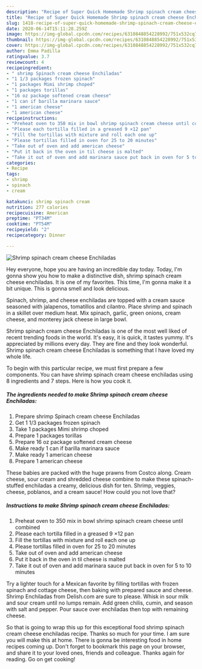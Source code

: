 ```yaml
---
description: "Recipe of Super Quick Homemade Shrimp spinach cream cheese Enchiladas"
title: "Recipe of Super Quick Homemade Shrimp spinach cream cheese Enchiladas"
slug: 1418-recipe-of-super-quick-homemade-shrimp-spinach-cream-cheese-enchiladas
date: 2020-06-14T15:11:28.259Z
image: https://img-global.cpcdn.com/recipes/6310848854228992/751x532cq70/shrimp-spinach-cream-cheese-enchiladas-recipe-main-photo.jpg
thumbnail: https://img-global.cpcdn.com/recipes/6310848854228992/751x532cq70/shrimp-spinach-cream-cheese-enchiladas-recipe-main-photo.jpg
cover: https://img-global.cpcdn.com/recipes/6310848854228992/751x532cq70/shrimp-spinach-cream-cheese-enchiladas-recipe-main-photo.jpg
author: Emma Padilla
ratingvalue: 3.7
reviewcount: 4
recipeingredient:
- " shrimp Spinach cream cheese Enchiladas"
- "1 1/3 packages frozen spinach"
- "1 packages Mimi shrimp choped"
- "1 packages torillas"
- "16 oz package softened cream cheese"
- "1 can if barilla marinara sauce"
- "1 american cheese"
- "1 american cheese"
recipeinstructions:
- "Preheat oven to 350 mix in bowl shrimp spinach cream cheese until combined"
- "Please each tortilla filled in a greased 9 ×12 pan"
- "Fill the tortillas with mixture and roll each one up"
- "Please tortillas filled in oven for 25 to 20 minutes"
- "Take out of oven and add american cheese"
- "Put it back in the oven in til cheese is malted"
- "Take it out of oven and add marinara sauce put back in oven for 5 to 10 minutes"
categories:
- Recipe
tags:
- shrimp
- spinach
- cream

katakunci: shrimp spinach cream 
nutrition: 277 calories
recipecuisine: American
preptime: "PT34M"
cooktime: "PT54M"
recipeyield: "2"
recipecategory: Dinner

---
```



![Shrimp spinach cream cheese Enchiladas](https://img-global.cpcdn.com/recipes/6310848854228992/751x532cq70/shrimp-spinach-cream-cheese-enchiladas-recipe-main-photo.jpg)

Hey everyone, hope you are having an incredible day today. Today, I'm gonna show you how to make a distinctive dish, shrimp spinach cream cheese enchiladas. It is one of my favorites. This time, I'm gonna make it a bit unique. This is gonna smell and look delicious.

Spinach, shrimp, and cheese enchiladas are topped with a cream sauce seasoned with jalapenos, tomatillos and cilantro. Place shrimp and spinach in a skillet over medium heat. Mix spinach, garlic, green onions, cream cheese, and monterey jack cheese in large bowl.

Shrimp spinach cream cheese Enchiladas is one of the most well liked of recent trending foods in the world. It's easy, it is quick, it tastes yummy. It's appreciated by millions every day. They are fine and they look wonderful. Shrimp spinach cream cheese Enchiladas is something that I have loved my whole life.


To begin with this particular recipe, we must first prepare a few components. You can have shrimp spinach cream cheese enchiladas using 8 ingredients and 7 steps. Here is how you cook it.

<!--inarticleads1-->

##### The ingredients needed to make Shrimp spinach cream cheese Enchiladas:

1. Prepare  shrimp Spinach cream cheese Enchiladas
1. Get 1 1/3 packages frozen spinach
1. Take 1 packages Mimi shrimp choped
1. Prepare 1 packages torillas
1. Prepare 16 oz package softened cream cheese
1. Make ready 1 can if barilla marinara sauce
1. Make ready 1 american cheese
1. Prepare 1 american cheese


These babies are packed with the huge prawns from Costco along. Cream cheese, sour cream and shredded cheese combine to make these spinach-stuffed enchiladas a creamy, delicious dish for ten. Shrimp, veggies, cheese, poblanos, and a cream sauce! How could you not love that? 

<!--inarticleads2-->

##### Instructions to make Shrimp spinach cream cheese Enchiladas:

1. Preheat oven to 350 mix in bowl shrimp spinach cream cheese until combined
1. Please each tortilla filled in a greased 9 ×12 pan
1. Fill the tortillas with mixture and roll each one up
1. Please tortillas filled in oven for 25 to 20 minutes
1. Take out of oven and add american cheese
1. Put it back in the oven in til cheese is malted
1. Take it out of oven and add marinara sauce put back in oven for 5 to 10 minutes


Try a lighter touch for a Mexican favorite by filling tortillas with frozen spinach and cottage cheese, then baking with prepared sauce and cheese. Shrimp Enchiladas from Delish.com are sure to please. Whisk in sour milk and sour cream until no lumps remain. Add green chilis, cumin, and season with salt and pepper. Pour sauce over enchiladas then top with remaining cheese. 

So that is going to wrap this up for this exceptional food shrimp spinach cream cheese enchiladas recipe. Thanks so much for your time. I am sure you will make this at home. There is gonna be interesting food in home recipes coming up. Don't forget to bookmark this page on your browser, and share it to your loved ones, friends and colleague. Thanks again for reading. Go on get cooking!
